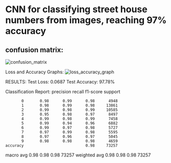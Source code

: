 # CNN for classifying street house numbers from images, reaching 97% accuracy


## confusion matrix:
![confusion_matrix](https://github.com/user-attachments/assets/6aecfa33-092d-4051-b947-b8473c2624de)


Loss and Accuracy Graphs:
![loss_accuracy_graph](https://github.com/user-attachments/assets/f2997ac3-4f72-4efa-86f7-ddcc0f5e82b3)


RESULTS:
Test Loss: 0.0687
Test Accuracy: 97.78%

Classification Report:
              precision    recall  f1-score   support

           0       0.98      0.99      0.98      4948
           1       0.98      0.99      0.98     13861
           2       0.99      0.98      0.99     10585
           3       0.95      0.98      0.97      8497
           4       0.99      0.98      0.99      7458
           5       0.99      0.94      0.96      6882
           6       0.99      0.97      0.98      5727
           7       0.97      0.99      0.98      5595
           8       0.97      0.96      0.97      5045
           9       0.98      0.98      0.98      4659
    accuracy                           0.98     73257
   macro avg       0.98      0.98      0.98     73257
weighted avg       0.98      0.98      0.98     73257
